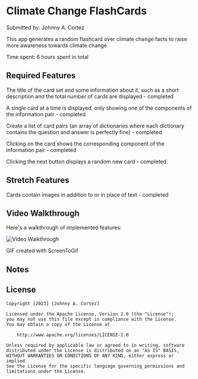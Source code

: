 # Climate Change FlashCards

Submitted by: Johnny A. Cortez

This app generates a random flashcard over climate change facts to raise more awareness towards climate change

Time spent: 6 hours spent in total

## Required Features

The title of the card set and some information about it, such as a short description and the total number of cards are displayed - completed

A single card at a time is displayed, only showing one of the components of the information pair - completed

Create a list of card pairs (an array of dictionaries where each dictionary contains the question and answer is perfectly fine) - completed

Clicking on the card shows the corresponding component of the information pair - completed

Clicking the next button displays a random new card - completed

## Stretch Features

Cards contain images in addition to or in place of text - completed

## Video Walkthrough

Here's a walkthrough of implemented features:

<img src='Animation.gif' title='Video Walkthrough' width='' alt='Video Walkthrough' />

GIF created with ScreenToGif

## Notes

## License

    Copyright [2023] [Johnny A. Cortez]

    Licensed under the Apache License, Version 2.0 (the "License");
    you may not use this file except in compliance with the License.
    You may obtain a copy of the License at

        http://www.apache.org/licenses/LICENSE-2.0

    Unless required by applicable law or agreed to in writing, software
    distributed under the License is distributed on an "AS IS" BASIS,
    WITHOUT WARRANTIES OR CONDITIONS OF ANY KIND, either express or implied.
    See the License for the specific language governing permissions and
    limitations under the License.
